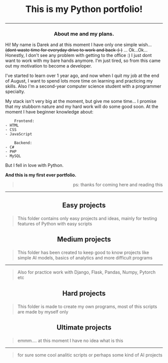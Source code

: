 # <p align="center">This is my Python portfolio!</p>

***

### <p align="center">About me and my plans.</p>


Hi!
My name is Darek and at this moment I have only one simple wish... <s>(dont waste time for everyday drive to work and back :) )</s> ... Ok...Ok...
Honestly, I don't see any problem with getting to the office :)
I just dont want to work with my bare hands anymore. I'm just tired, so from this came out my motivation to become a developer.

I've started to learn over 1 year ago, and now when I quit my job at the end of August, I want to spend lots more time on learning and practicing my skills.
Also I'm a second-year computer science student with a programmer specialty.

My stack isn't very big at the moment, but give me some time... I promise that my stubborn nature and my hard work will do some good soon.
At the moment I have beginner knowledge about: 
    
        Frontend:
    - HTML
    - CSS
    - JavaScript

        Backend:
    - C#
    - PHP
    - MySQL


But I fell in love with Python.

<b>And this is my first ever portfolio.</b>

><p align="right">ps: thanks for coming here and reading this</p>

***

## <p align="center">Easy projects</p>

> This folder contains only easy projects and ideas, mainly for testing features of Python with easy scripts


## <p align="center">Medium projects</p>

> This folder has been created to keep good to know projects like simple AI models, basics of analytics and more difficult programs 
***
> Also for practice work with Django, Flask, Pandas, Numpy, Pytorch etc


## <p align="center">Hard projects</p>

> This folder is made to create my own programs, most of this scripts are made by myself only

## <p align="center">Ultimate projects</p>

> emmm.... at this moment I have no idea what is this
***
> for sure some cool analitic scripts or perhaps some kind of AI projects